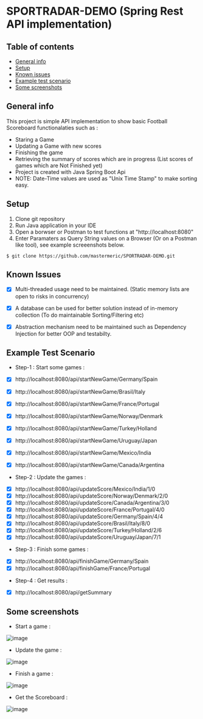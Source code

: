 # SPORTRADAR-DEMO (Spring Rest API implementation)

## Table of contents
* [General info](#general-info)
* [Setup](#setup)
* [Known issues](#known-issues)
* [Example test scenario](#example-test-scenario)
* [Some screenshots](#some-screenshots)



## General info
This project is simple API implementation to show basic Football Scoreboard functionalaties such as :
* Staring a Game
* Updating a Game with new scores
* Finishing the game
* Retrieving the summary of scores which are in progress (List scores of games which are Not Finished yet)
* Project is created with Java Spring Boot Api
* NOTE: Date-Time values are used as "Unix Time Stamp" to make sorting easy.
	
## Setup
1. Clone git repository 
2. Run Java application in your IDE
3. Open a borwser or Postman to test functions at "http://localhost:8080"
4. Enter Paramaters as Query String values on a Browser (Or on a Postman like tool), see example screeenshots below.

```
$ git clone https://github.com/mastermeric/SPORTRADAR-DEMO.git
```


## Known Issues
- [x] Multi-threaded usage need to be maintained. (Static memory lists are open to risks in concurrency)
- [x] A database can be used for better solution instead of in-memory collection (To do maintainable Sorting/Filtering etc)
- [x] Abstraction mechanism need to be maintained such as Dependency Injection for better OOP and testabilty.


## Example Test Scenario 
* Step-1 : Start some games :
- [x] http://localhost:8080/api/startNewGame/Germany/Spain
- [x] http://localhost:8080/api/startNewGame/Brasil/Italy
- [x] http://localhost:8080/api/startNewGame/France/Portugal
- [x] http://localhost:8080/api/startNewGame/Norway/Denmark
- [x] http://localhost:8080/api/startNewGame/Turkey/Holland
- [x] http://localhost:8080/api/startNewGame/Uruguay/Japan
- [x] http://localhost:8080/api/startNewGame/Mexico/India
- [x] http://localhost:8080/api/startNewGame/Canada/Argentina


* Step-2 : Update the games :
- [x] http://localhost:8080/api/updateScore/Mexico/India/1/0
- [x] http://localhost:8080/api/updateScore/Norway/Denmark/2/0
- [x] http://localhost:8080/api/updateScore/Canada/Argentina/3/0
- [x] http://localhost:8080/api/updateScore/France/Portugal/4/0
- [x] http://localhost:8080/api/updateScore/Germany/Spain/4/4
- [x] http://localhost:8080/api/updateScore/Brasil/Italy/8/0
- [x] http://localhost:8080/api/updateScore/Turkey/Holland/2/6
- [x] http://localhost:8080/api/updateScore/Uruguay/Japan/7/1

* Step-3 : Finish some games :
- [x] http://localhost:8080/api/finishGame/Germany/Spain
- [x] http://localhost:8080/api/finishGame/France/Portugal

* Step-4 : Get results :
- [x] http://localhost:8080/api/getSummary


## Some screenshots
* Start a game :

![image](https://user-images.githubusercontent.com/49819371/236904736-1540f3c6-c6a1-4c7f-8914-7f6946c770b9.png)


* Update the game :

![image](https://user-images.githubusercontent.com/49819371/236905049-b3a81d1f-f55e-49b7-b79b-616107b7f4de.png)


* Finish a game :

![image](https://user-images.githubusercontent.com/49819371/236905576-a896edce-3630-4b7b-b589-fdebc63396d3.png)



* Get the Scoreboard :

![image](https://user-images.githubusercontent.com/49819371/236904438-953f93c6-d585-4e15-926c-b3b7bfa7a6e6.png)



